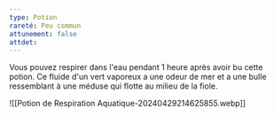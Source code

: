 ```yaml
---
type: Potion
rareté: Peu commun
attunement: false
attdet:
---
```

Vous pouvez respirer dans l'eau pendant 1 heure après avoir bu cette potion. Ce fluide d'un vert vaporeux a une odeur de mer et a une bulle ressemblant à une méduse qui flotte au milieu de la fiole.

![[Potion de Respiration Aquatique-20240429214625855.webp]]

